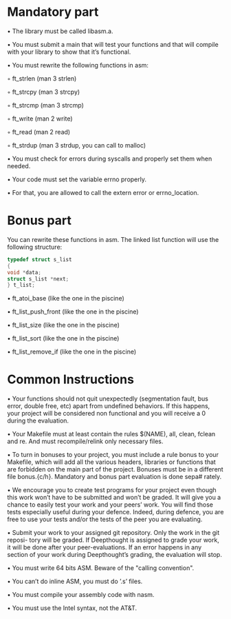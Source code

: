 # Mandatory part

• The library must be called libasm.a.

• You must submit a main that will test your functions and that will compile with
your library to show that it’s functional.

• You must rewrite the following functions in asm:

◦ ft_strlen (man 3 strlen)

◦ ft_strcpy (man 3 strcpy)

◦ ft_strcmp (man 3 strcmp)

◦ ft_write (man 2 write)

◦ ft_read (man 2 read)

◦ ft_strdup (man 3 strdup, you can call to malloc)

• You must check for errors during syscalls and properly set them when needed.

• Your code must set the variable errno properly.

• For that, you are allowed to call the extern error or errno_location.

# Bonus part

You can rewrite these functions in asm. The linked list function will use the following structure:

```C
typedef struct s_list
{
void *data;
struct s_list *next;
} t_list;
```

• ft_atoi_base (like the one in the piscine)

• ft_list_push_front (like the one in the piscine) 

• ft_list_size (like the one in the piscine)

• ft_list_sort (like the one in the piscine)

• ft_list_remove_if (like the one in the piscine)

# Common Instructions

• Your functions should not quit unexpectedly (segmentation fault, bus error, double free, etc) apart from undefined behaviors. If this happens, your project will be considered non functional and you will receive a 0 during the evaluation.

• Your Makefile must at least contain the rules $(NAME), all, clean, fclean and re. And must recompile/relink only necessary files.

• To turn in bonuses to your project, you must include a rule bonus to your Makefile, which will add all the various headers, libraries or functions that are forbidden on the main part of the project. Bonuses must be in a different file bonus.{c/h}. Mandatory and bonus part evaluation is done sepa# rately.

• We encourage you to create test programs for your project even though this work won’t have to be submitted and won’t be graded. It will give you a chance to easily test your work and your peers’ work. You will find those tests especially useful during your defence. Indeed, during defence, you are free to use your tests and/or the tests of the peer you are evaluating.

• Submit your work to your assigned git repository. Only the work in the git reposi- tory will be graded. If Deepthought is assigned to grade your work, it will be done after your peer-evaluations. If an error happens in any section of your work during Deepthought’s grading, the evaluation will stop.

• You must write 64 bits ASM. Beware of the "calling convention".

• You can’t do inline ASM, you must do ’.s’ files.

• You must compile your assembly code with nasm.

• You must use the Intel syntax, not the AT&T.